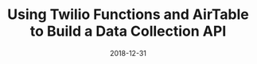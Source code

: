 ---
date: 2018-12-31
title: Using Twilio Functions and AirTable to Build a Data Collection API
video_id: xjt9YhNFrno
description: Using Twilio Functions and AirTable to build an API to collect data. 
categories:
  - Twilio-Autopilot
resources:
  - name: Source code
    link: https://github.com/skilltemplates/
  - name: Dabble Lab
    link: https://dabblelab.com
type: Video
set: 
set_order: 118
---
